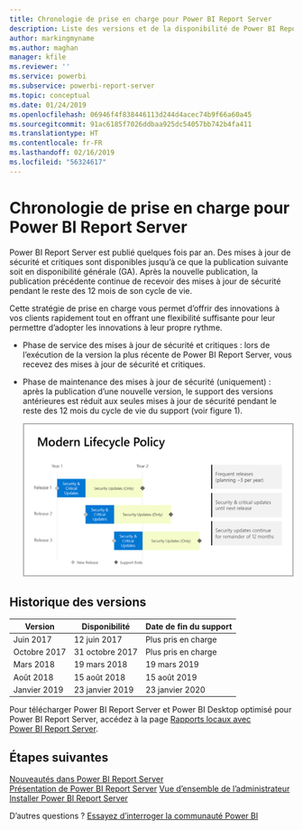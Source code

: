 ```yaml
---
title: Chronologie de prise en charge pour Power BI Report Server
description: Liste des versions et de la disponibilité de Power BI Report Server.
author: markingmyname
ms.author: maghan
manager: kfile
ms.reviewer: ''
ms.service: powerbi
ms.subservice: powerbi-report-server
ms.topic: conceptual
ms.date: 01/24/2019
ms.openlocfilehash: 06946f4f838446113d244d4acec74b9f66a60a45
ms.sourcegitcommit: 91ac6185f7026ddbaa925dc54057bb742b4fa411
ms.translationtype: HT
ms.contentlocale: fr-FR
ms.lasthandoff: 02/16/2019
ms.locfileid: "56324617"
---
```

# <a name="support-timeline-for-power-bi-report-server"></a>Chronologie de prise en charge pour Power BI Report Server

Power BI Report Server est publié quelques fois par an. Des mises à jour de sécurité et critiques sont disponibles jusqu’à ce que la publication suivante soit en disponibilité générale (GA). Après la nouvelle publication, la publication précédente continue de recevoir des mises à jour de sécurité pendant le reste des 12 mois de son cycle de vie.

Cette stratégie de prise en charge vous permet d’offrir des innovations à vos clients rapidement tout en offrant une flexibilité suffisante pour leur permettre d’adopter les innovations à leur propre rythme.

* Phase de service des mises à jour de sécurité et critiques : lors de l’exécution de la version la plus récente de Power BI Report Server, vous recevez des mises à jour de sécurité et critiques.
* Phase de maintenance des mises à jour de sécurité (uniquement) : après la publication d’une nouvelle version, le support des versions antérieures est réduit aux seules mises à jour de sécurité pendant le reste des 12 mois du cycle de vie du support (voir figure 1).

    ![Graphique illustrant la plage de temps de prise en charge](media/support-timeline/report-server-support-timeline-overall.png)

## <a name="version-history"></a>Historique des versions

| **Version** | **Disponibilité** | **Date de fin du support** |
| --- | --- | --- |
| Juin 2017 |12 juin 2017 |Plus pris en charge |
| Octobre 2017 |31 octobre 2017 | Plus pris en charge |
| Mars 2018 | 19 mars 2018 | 19 mars 2019 |
| Août 2018 | 15 août 2018 | 15 août 2019 |
| Janvier 2019 | 23 janvier 2019 | 23 janvier 2020 |

Pour télécharger Power BI Report Server et Power BI Desktop optimisé pour Power BI Report Server, accédez à la page [Rapports locaux avec Power BI Report Server](https://powerbi.microsoft.com/report-server/).

## <a name="next-steps"></a>Étapes suivantes
[Nouveautés dans Power BI Report Server](whats-new.md)  
[Présentation de Power BI Report Server](get-started.md)
[Vue d’ensemble de l’administrateur](admin-handbook-overview.md)  
[Installer Power BI Report Server](install-report-server.md)  

D’autres questions ? [Essayez d’interroger la communauté Power BI](https://community.powerbi.com/)